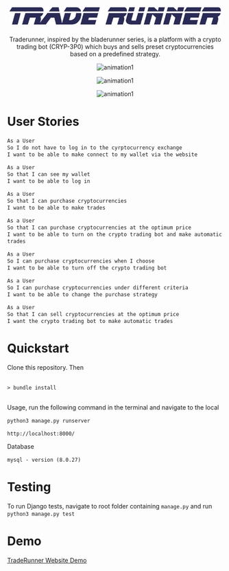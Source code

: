

<h1 align="center">
  <img width="494" alt="sneakerseekerlogo" src="https://github.com/Odrakes1992/CRYP-3PO/blob/main/traderunner/tradingbot/images/trunner.png">
<br></h1>

<p align="center"> Traderunner, inspired by the bladerunner series, is a platform with a crypto trading bot (CRYP-3P0) which buys and sells preset cryptocurrencies based on a predefined strategy. </p>

<p align="center">
<img src="https://media.giphy.com/media/AfjAOG9qD4vVfd9q4Q/giphy.gif" alt="animation1"/>
</p>

<p align="center">
<img src="https://media.giphy.com/media/m3zckejyVNN7DJIwuQ/giphy.gif" alt="animation1"/>
</p>


<p align="center">
<img src="https://media.giphy.com/media/mdCSocAFkjUm0l7nQn/giphy.gif" alt="animation1"/>
</p>

# User Stories

```
As a User 
So I do not have to log in to the cyrptocurrency exchange
I want to be able to make connect to my wallet via the website

```

```
As a User 
So that I can see my wallet 
I want to be able to log in

```

```
As a User 
So that I can purchase cryptocurrencies
I want to be able to make trades

```

```
As a User 
So that I can purchase cryptocurrencies at the optimum price
I want to be able to turn on the crypto trading bot and make automatic trades

```

```
As a User 
So I can purchase cryptocurrencies when I choose
I want to be able to turn off the crypto trading bot

```

```
As a User 
So I can purchase cryptocurrencies under different criteria
I want to be able to change the purchase strategy

```

```
As a User 
So that I can sell cryptocurrencies at the optimum price
I want the crypto trading bot to make automatic trades

```



# Quickstart

Clone this repository. Then 


```

> bundle install 


```

Usage, run the following command in the terminal and navigate to the local 


```
python3 manage.py runserver

```

```
http://localhost:8000/

```


Database 

```
mysql - version (8.0.27)

```

# Testing

To run Django tests, navigate to root folder containing ``` manage.py ``` and run ``` python3 manage.py test```


# Demo

[TradeRunner Website Demo][1]

[1]:https://drive.google.com/file/d/1vtB3uUVeA3ibc-CPAp43auAIwum3EGn0/view


